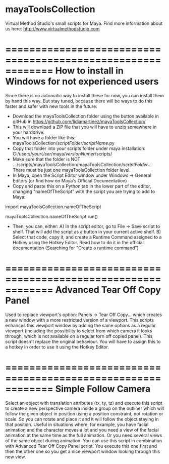 # mayaToolsCollection
Virtual Method Studio's small scripts for Maya.
Find more information about us here:
http://www.virtualmethodstudio.com

============================================================
How to install in Windows for not experienced users 
============================================================

Since there is no automatic way to install these for now, you can install them by hand this way. But stay tuned, because there will be ways to do this faster and safer with new tools in the future:

- Download the mayaToolsCollection folder using the button available in gitHub in https://github.com/lidiamartinez/mayaToolsCollection/
- This will download a ZIP file that you will have to unzip somewhere in your harddrive.
- You will have a folder like this:  mayaToolsCollection/*scriptFolder*/*scriptName*.py
- Copy that folder into your scripts folder under maya installation:   C:/users/*yourUser*/maya/*versionNumer*/scripts/
- Make sure that the folder is NOT  .../scripts/mayaToolsCollection/mayaToolsCollection/*scriptFolder*...  There must be just one mayaToolsCollection folder level.
- In Maya, open the Script Editor window under Windows -> General Editors (or find how on Maya's Official Documentation)
- Copy and paste this on a Python tab in the lower part of the editor, changing "nameOfTheScript" with the script you are trying to add to Maya:


import mayaToolsCollection.nameOfTheScript

mayaToolsCollection.nameOfTheScript.run()



- Then, you can, either:
  A) In the script editor, go to File -> Save script to shelf. That will add the script as a button in your current active shelf.
  B) Select that code, copy it, and create a Runtime Command assigned to a Hotkey using the Hotkey Editor. Read how to do it in the official documentation (Searching for "Create a runtime command")

============================================================
Advanced Tear Off Copy Panel 
============================================================
  
Used to replace viewport's option: Panels -> Tear Off Copy...    which creates a new window with a more restricted version of a viewport. This scripts enhances this viewport window by adding the same options as a regular viewport (including the possibility to select from which camera it looks through, which is not available on a regular torn off copied panel).
This script doesn't replace the original behaviour. You will have to assign this to a hotkey in order to use it using the Hotkey Editor.

============================================================
Simple Follow Camera 
============================================================

Select an object with translation attributes (tx, ty, tz) and execute this script to create a new perspective camera inside a group on the outliner which will follow the given object in position using a position constraint, not rotation or scale. So you can rotate and place it and it will follow the object staying in that position.
Useful in situations where, for example, you have facial animation and the character moves a lot and you need a view of the facial animation at the same time as the full animation. Or you need several views of the same object during animation.
You can use this script in combination with Advanced Tear Off Copy Panel script. You execute this one first and then the other one so you get a nice viewport window looking through this new view.

